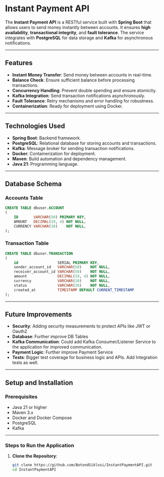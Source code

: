 # Instant Payment API

The **Instant Payment API** is a RESTful service built with **Spring Boot** that allows users to send money instantly
between accounts. It ensures **high availability**, **transactional integrity**, and **fault tolerance**. The service
integrates with **PostgreSQL** for data storage and **Kafka** for asynchronous notifications.

---

## Features

- **Instant Money Transfer**: Send money between accounts in real-time.
- **Balance Check**: Ensure sufficient balance before processing transactions.
- **Concurrency Handling**: Prevent double spending and ensure atomicity.
- **Kafka Integration**: Send transaction notifications asynchronously.
- **Fault Tolerance**: Retry mechanisms and error handling for robustness.
- **Containerization**: Ready for deployment using Docker.

---

## Technologies Used

- **Spring Boot**: Backend framework.
- **PostgreSQL**: Relational database for storing accounts and transactions.
- **Kafka**: Message broker for sending transaction notifications.
- **Docker**: Containerization for deployment.
- **Maven**: Build automation and dependency management.
- **Java 21**: Programming language.

---

## Database Schema

### Accounts Table

```sql
CREATE TABLE dbuser.ACCOUNT
(
    ID       VARCHAR(50) PRIMARY KEY,
    AMOUNT   DECIMAL(19, 4) NOT NULL,
    CURRENCY VARCHAR(10)    NOT NULL,
);
```

### Transaction Table

```sql
CREATE TABLE dbuser.TRANSACTION
(
    id                  SERIAL PRIMARY KEY,
    sender_account_id   VARCHAR(50)    NOT NULL,
    receiver_account_id VARCHAR(50)    NOT NULL,
    amount              DECIMAL(19, 4) NOT NULL,
    currency            VARCHAR(10)    NOT NULL,
    status              VARCHAR(20)    NOT NULL,
    created_at          TIMESTAMP DEFAULT CURRENT_TIMESTAMP
);
```

---

## Future Improvements

- **Security**: Adding security measurements to protect APIs like JWT or Oauth2
- **Database**: Further improve DB Tables
- **Kafka Communication**: Could add Kafka Consumer/Listener Service to the application for improved communication.
- **Payment Logic**: Further improve Payment Service
- **Tests**: Bigger test coverage for business logic and APIs. Add Integration tests as well.

---

## Setup and Installation

### Prerequisites

- Java 21 or higher
- Maven 3.x
- Docker and Docker Compose
- PostgreSQL
- Kafka

---

### Steps to Run the Application

1. **Clone the Repository**:
   ```bash
   git clone https://github.com/BotondSiklosi/InstantPaymentAPI.git
   cd InstantPaymentAPI